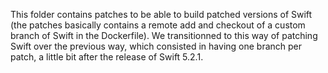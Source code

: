 This folder contains patches to be able to build patched versions of Swift (the patches basically contains a remote add and checkout of a custom branch of Swift in the Dockerfile).
We transitionned to this way of patching Swift over the previous way, which consisted in having one branch per patch, a little bit after the release of Swift 5.2.1.
